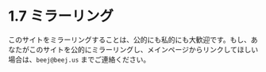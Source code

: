 # 1.7 ミラーリング

このサイトをミラーリングすることは、公的にも私的にも大歓迎です。もし、あなたがこのサイトを公的にミラーリングし、メインページからリンクしてほしい場合は、`beej@beej.us` までご連絡ください。
